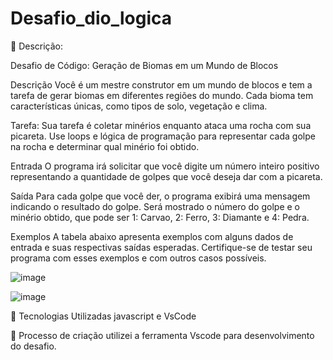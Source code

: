 # Desafio_dio_logica

📒 Descrição:

 Desafio de Código: Geração de Biomas em um Mundo de Blocos

Descrição
Você é um mestre construtor em um mundo de blocos e tem a tarefa de gerar biomas em diferentes regiões do mundo. Cada bioma tem características únicas, como tipos de solo, vegetação e clima.

Tarefa: Sua tarefa é coletar minérios enquanto ataca uma rocha com sua picareta. Use loops e lógica de programação para representar cada golpe na rocha e determinar qual minério foi obtido.

Entrada
O programa irá solicitar que você digite um número inteiro positivo representando a quantidade de golpes que você deseja dar com a picareta.

Saída
Para cada golpe que você der, o programa exibirá uma mensagem indicando o resultado do golpe. Será mostrado o número do golpe e o minério obtido, que pode ser 1: Carvao, 2: Ferro, 3: Diamante e 4: Pedra.

Exemplos
A tabela abaixo apresenta exemplos com alguns dados de entrada e suas respectivas saídas esperadas. Certifique-se de testar seu programa com esses exemplos e com outros casos possíveis.


![image](https://github.com/user-attachments/assets/c54a7b94-9002-48f0-96e0-9457164d4a6a)

![image](https://github.com/user-attachments/assets/7de03221-7ea9-4bb0-aaa2-8b761dee2a44)


🤖 Tecnologias Utilizadas javascript e VsCode

🧐 Processo de criação utilizei a ferramenta Vscode para desenvolvimento do desafio.
